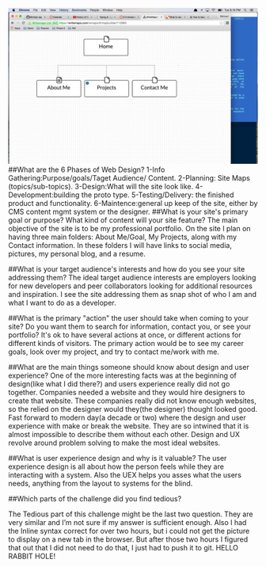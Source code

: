 ![Alt text](imgs/site-map.png)
##What are the 6 Phases of Web Design?
1-Info Gathering:Purpose/goals/Taget Audience/ Content. 2-Planning: Site Maps (topics/sub-topics). 3-Design:What will the site look like. 4-Development:building the proto type. 5-Testing/Delivery: the finished product and functionality. 6-Maintence:general up keep of the site, either by CMS content mgmt system or the designer.
##What is your site's primary goal or purpose? What kind of content will your site feature?
The main objective of the site is to be my professional portfolio. On the site I plan on having  three main folders: About Me/Goal, My Projects, along with my Contact information. In these folders I will have links to social media, pictures, my personal blog, and a resume.

##What is your target audience's interests and how do you see your site addressing them?
The ideal target audience interests are employers looking for new developers and peer collaborators looking for additional resources and inspiration.  I see the site addressing them as snap shot of who I am and what I want to do as a developer.

##What is the primary "action" the user should take when coming to your site? Do you want them to search for information, contact you, or see your portfolio? It's ok to have several actions at once, or different actions for different kinds of visitors.
 The primary action would be to see my career goals, look over my project, and try to contact me/work with me.

##What are the main things someone should know about design and user experience?
One of the more interesting facts was at the beginning of design(like what I did there?) and users experience really did not go together. Companies needed a website and they would hire designers to create that  website. These companies really did not know enough websites, so the relied on the designer would they(the designer) thought looked good. Fast forward to modern day(a decade or two) where the design and user experience with make or break the website. They are so intwined that it is almost impossible to describe them without each other. Design and UX revolve around problem solving to make the most ideal websites.

##What is user experience design and why is it valuable?
The user experience design is all about how the person feels while they are interacting with a system. Also the UEX helps you asses what the users needs, anything from the layout to systems for the blind.

##Which parts of the challenge did you find tedious?

The Tedious part of this challenge  might be the last two question. They are very similar  and I’m not sure if my answer is sufficient enough. Also I had the Inline syntax correct for over two hours, but i could not get the picture to display on a new tab in the browser. But after those two hours I figured that out that I did not need to do that, I just had to push it to git. HELLO RABBIT HOLE!